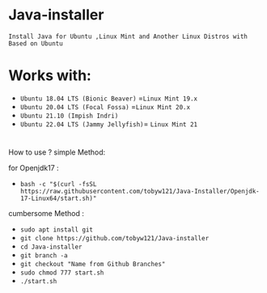 # Java-installer
`Install Java for Ubuntu ,Linux Mint and Another Linux Distros with Based on Ubuntu`

#
# Works with:
* `Ubuntu 18.04 LTS (Bionic Beaver)` =`Linux Mint 19.x `
* `Ubuntu 20.04 LTS (Focal Fossa)` =`Linux Mint 20.x `
* `Ubuntu 21.10 (Impish Indri)`
* `Ubuntu 22.04 LTS (Jammy Jellyfish)`= `Linux Mint 21`
#
 How to use ?
  simple Method:
 
 for Openjdk17 :
* `bash -c "$(curl -fsSL https://raw.githubusercontent.com/tobyw121/Java-Installer/Openjdk-17-Linux64/start.sh)"`

 cumbersome Method :
* `sudo apt install git`
* `git clone https://github.com/tobyw121/Java-installer`
* `cd Java-installer`
* `git branch -a`
* `git checkout "Name from Github Branches" `
* `sudo chmod 777 start.sh`
* `./start.sh`
#

